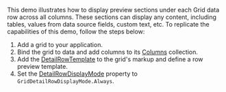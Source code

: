 This demo illustrates how to display preview sections under each Grid data row across all columns. These sections can display any content, including tables, values from data source fields, custom text, etc. To replicate the capabilities of this demo, follow the steps below:

1. Add a grid to your application.
2. Bind the grid to data and add columns to its [Columns](https://docs.devexpress.com/Blazor/DevExpress.Blazor.DxGrid.Columns) collection.
3. Add the [DetailRowTemplate](https://docs.devexpress.com/Blazor/DevExpress.Blazor.DxGrid.DetailRowTemplate) to the grid's markup and define a row preview template.
4. Set the [DetailRowDisplayMode](https://docs.devexpress.com/Blazor/DevExpress.Blazor.DxGrid.DetailRowDisplayMode) property to `GridDetailRowDisplayMode.Always`.